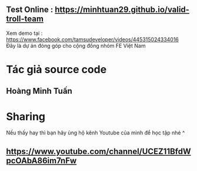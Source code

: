 ## Test Online : https://minhtuan29.github.io/valid-troll-team  
 Xem demo tại : https://www.facebook.com/tamsudeveloper/videos/445315024334016  
 Đây là dự án đóng góp cho cộng đồng nhóm FE Việt Nam  
# Tác giả source code
## Hoàng Minh Tuấn
# Sharing
Nếu thấy hay thì bạn hãy ủng hộ kênh Youtube của mình để học tập nhé ^  
## https://www.youtube.com/channel/UCEZ11BfdWpcOAbA86im7nFw 
